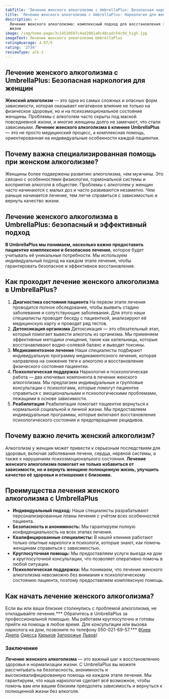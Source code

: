 ```yaml
---
tabTitle: 'Лечение женского алкоголизма с UmbrellaPlus: Безопасная наркология для женщин'
title: 'Лечение женского алкоголизма с UmbrellaPlus: Наркология для женщин'
description: >-
  Лечение женского алкоголизма: комплексный подход для восстановления здоровья и
  жизни
image: /img/home-page/3c14510597c4ad2081a0c40cadc54c9d_high.jpg
imageText: Лечение женского алкоголизма UmbrellaPlus
ratingAvarage: 4.97/5
rating: '2734'
reviewType: alk-2
---
```


## Лечение женского алкоголизма с UmbrellaPlus: Безопасная наркология для женщин

**Женский алкоголизм** — это одна из самых сложных и опасных форм зависимости, которая оказывает негативное влияние не только на физическое здоровье, но и на психоэмоциональное состояние женщины. Проблемы с алкоголем часто скрыты под маской повседневной жизни, и многие женщины долго не замечают, что стали зависимыми. **Лечение женского алкоголизма в клинике UmbrellaPlus** — это не просто медицинский процесс, а комплексная помощь, ориентированная на индивидуальные особенности каждой пациентки.

## Почему важна специализированная помощь при женском алкоголизме?

Женщины более подвержены развитию алкоголизма, чем мужчины. Это связано с особенностями физиологии, гормональной системы и восприятия алкоголя в обществе. Проблемы с алкоголем у женщин часто начинаются с малых доз и часто развиваются незаметно. Чем раньше начинается лечение, тем легче справиться с зависимостью и вернуть качество жизни.

## Лечение женского алкоголизма в UmbrellaPlus: безопасный и эффективный подход

**В UmbrellaPlus мы понимаем, насколько важно предоставить пациентке комплексное и безопасное лечение**, которое будет учитывать её уникальные потребности. Мы используем индивидуальный подход на каждом этапе лечения, чтобы гарантировать безопасное и эффективное восстановление.

## Как проходит лечение женского алкоголизма в UmbrellaPlus?

1. **Диагностика состояния пациента**
   На первом этапе лечения проводится полное обследование, чтобы выявить стадию заболевания и сопутствующие заболевания. Для этого наши специалисты проводят беседу с пациенткой, анализируют её медицинскую карту и проводят ряд тестов.
2. **Детоксикация организма**
   Детоксикация — это обязательный этап, который помогает вывести алкоголь из организма. Мы применяем эффективные методики очищения, такие как капельницы, которые восстанавливают водно-солевой баланс и выводят токсины.
3. **Медикаментозное лечение**
   Наши специалисты подбирают индивидуальную программу медикаментозного лечения, которая направлена на снижение тяги к алкоголю и восстановление физического состояния пациентки.
4. **Психологическая поддержка**
   Наркология и психологическая работа — два ключевых компонента в лечении женского алкоголизма. Мы предлагаем индивидуальные и групповые консультации с психологами, которые помогут пациентке справиться с эмоциональными и психологическими проблемами, лежащими в основе зависимости.
5. **Реабилитация**
   Реабилитация помогает пациентке вернуться к нормальной социальной и личной жизни. Мы предоставляем индивидуальные программы, которые включают восстановление психологического состояния и предотвращение рецидивов.

## Почему важно лечить женский алкоголизм?

Алкоголизм у женщин может привести к серьезным последствиям для здоровья, включая заболевания печени, сердца, нервной системы, а также к нарушениям психоэмоционального состояния. **Лечение женского алкоголизма помогает не только избавиться от зависимости, но и вернуть женщине полноценную жизнь, улучшить качество её здоровья и отношения с близкими.**

## Преимущества лечения женского алкоголизма с UmbrellaPlus

* **Индивидуальный подход:** Наши специалисты разрабатывают персонализированные планы лечения с учётом всех особенностей пациента.
* **Безопасность и анонимность:** Мы гарантируем полную конфиденциальность на всех этапах лечения.
* **Квалифицированные специалисты:** В нашей клинике работают только опытные наркологи и психологи, которые знают, как помочь женщинам справиться с зависимостью.
* **Круглосуточная помощь:** Мы предоставляем услуги выезда на дом и круглосуточной консультации, что позволяет оперативно помочь в любой ситуации.
* **Психологическая поддержка:** Мы понимаем, что лечение женского алкоголизма невозможно без внимания к психологическому состоянию пациента, поэтому предоставляем комплексную помощь.

## Как начать лечение женского алкоголизма?

Если вы или ваши близкие столкнулись с проблемой алкоголизма, не откладывайте лечение.*** Обратитесь в UmbrellaPlus за профессиональной помощью. Мы работаем круглосуточно и готовы прийти на помощь в любое время. Для консультации или вызова нарколога на дом, позвоните по телефону 050-021-69-57.*** **(**[Киев](https://umbrella-plus.com.ua/kiev/) [Днепр](https://umbrella-plus.com.ua/dnepr/) [Одесса](https://umbrella-plus.com.ua/lechenie-alc/) [Харьков](https://umbrella-plus.com.ua/kharkiv/) [Запорожье](https://umbrella-plus.com.ua/zaporozie/) [Львов](https://umbrella-plus.com.ua/lviv/))

### Заключение

**Лечение женского алкоголизма** — это важный шаг к восстановлению здоровья и нормализации жизни. С UmbrellaPlus вы можете рассчитывать на безопасность, анонимность и высококвалифицированную помощь на каждом этапе лечения. Мы гарантируем, что наша наркология сделает всё возможное, чтобы помочь вам или вашим близким преодолеть зависимость и вернуться к полноценной жизни без алкоголя.
